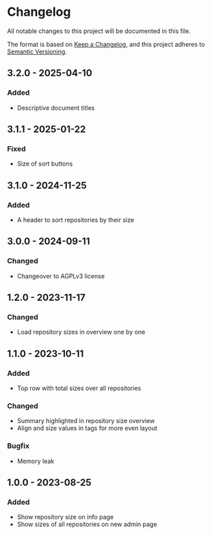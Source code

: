 # Changelog
All notable changes to this project will be documented in this file.

The format is based on [Keep a Changelog](https://keepachangelog.com/en/1.0.0/),
and this project adheres to [Semantic Versioning](https://semver.org/spec/v2.0.0.html).

## 3.2.0 - 2025-04-10
### Added
- Descriptive document titles

## 3.1.1 - 2025-01-22
### Fixed
- Size of sort buttons

## 3.1.0 - 2024-11-25
### Added
- A header to sort repositories by their size

## 3.0.0 - 2024-09-11
### Changed
- Changeover to AGPLv3 license

## 1.2.0 - 2023-11-17
### Changed
- Load repository sizes in overview one by one

## 1.1.0 - 2023-10-11
### Added
- Top row with total sizes over all repositories

### Changed
- Summary highlighted in repository size overview
- Align and size values in tags for more even layout

### Bugfix
- Memory leak

## 1.0.0 - 2023-08-25
### Added
- Show repository size on info page
- Show sizes of all repositories on new admin page

